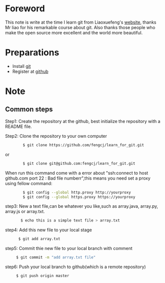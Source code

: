 #  Foreword

This note is write at the time I learn git from Liaoxuefeng's [website], thanks Mr liao for his remarkable course about git.
Also thanks those people who make the open source more excellent and the world more beautiful.

#  Preparations

   - Install [git] 
   - Register at [github]

#  Note


## Common steps
   
Step1: Create the repository at the github, best initialize the repository with a README file.

Step2: Clone the repository to your own computer
```sh
    	$ git clone https://github.com/fengcj/learn_for_git.git
```
or
```sh
    	$ git clone git@github.com:fengcj/learn_for_git.git
```

When run this command come with a error about "ssh:connect to host github.com port  22 : Bad file numberr",this means you need set a proxy using fellow command:
```sh
    	$ git config --global http.proxy http://yourproxy
    	$ git config --global https.proxy https://yourproxy
```

step3: New a text file,can be whatever you like,such as array.java, array.py, array.js or array.txt.
```sh
       $ echo this is a simple text file > array.txt
```

step4: Add this new file to your local stage
```sh
      $ git add array.txt
```

step5: Commit thie new file to your local branch with comment
```sh
     $ git commit -m "add array.txt file"
```

step6: Push your local branch to github(which is a remote repository)
```sh
     $ git push origin master
```















[website]:http://www.liaoxuefeng.com/wiki/0013739516305929606dd18361248578c67b8067c8c017b000
[git]:http://git-scm.com/download
[github]:https://github.com/






